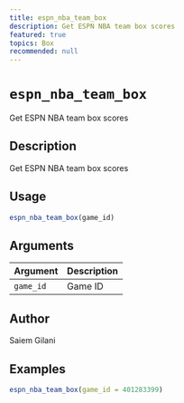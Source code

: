 ```yaml
---
title: espn_nba_team_box
description: Get ESPN NBA team box scores
featured: true
topics: Box
recommended: null
---
```

# `espn_nba_team_box`

Get ESPN NBA team box scores


## Description

Get ESPN NBA team box scores


## Usage

```r
espn_nba_team_box(game_id)
```


## Arguments

Argument      |Description
------------- |----------------
`game_id`     |     Game ID


## Author

Saiem Gilani


## Examples

```r
espn_nba_team_box(game_id = 401283399)
```



